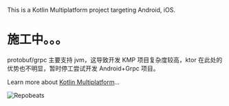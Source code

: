 This is a Kotlin Multiplatform project targeting Android, iOS.

# 施工中。。。
protobuf/grpc 主要支持 jvm，这导致开发 KMP 项目复杂度较高，ktor 在此处的优势也不明显，暂时停工尝试开发 Android+Grpc 项目。

Learn more about [Kotlin Multiplatform](https://www.jetbrains.com/help/kotlin-multiplatform-dev/get-started.html)…

![Repobeats](https://repobeats.axiom.co/api/embed/c0911b30f3136437d9e709a079313c9037651a3f.svg "Repobeats analytics image")
